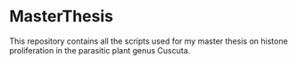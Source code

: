 # MasterThesis
This repository contains all the scripts used for my master thesis on histone proliferation in the parasitic plant genus Cuscuta.
